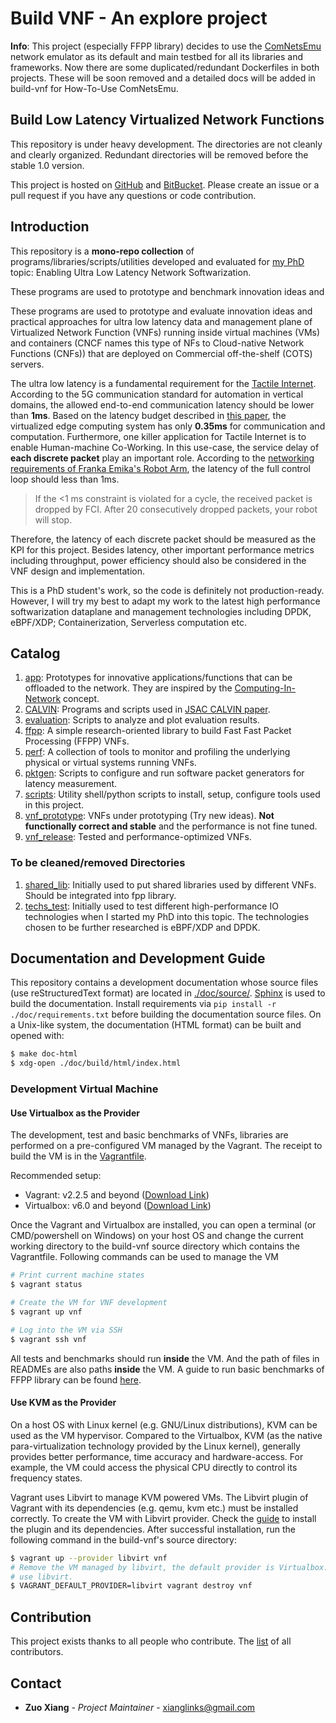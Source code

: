 # Build VNF - An explore project  #

**Info**: This project (especially FFPP library) decides to use the
[ComNetsEmu](https://git.comnets.net/public-repo/comnetsemu) network emulator as its default and main testbed for all
its libraries and frameworks.
Now there are some duplicated/redundant Dockerfiles in both projects.
These will be soon removed and a detailed docs will be added in build-vnf for How-To-Use ComNetsEmu.

## Build Low Latency Virtualized Network Functions ##

This repository is under heavy development.
The directories are not cleanly and clearly organized.
Redundant directories will be removed before the stable 1.0 version.

This project is hosted on [GitHub](https://github.com/stevelorenz/build-vnf) and [BitBucket](https://bitbucket.org/comnets/build-vnf/src/master/). 
Please create an issue or a pull request if you have any questions or code contribution.

## Introduction ##

This repository is a **mono-repo collection** of programs/libraries/scripts/utilities developed and evaluated for
[my PhD](https://cn.ifn.et.tu-dresden.de/chair/staff/zuo-xiang/) topic: Enabling Ultra Low Latency Network Softwarization.

These programs are used to prototype and benchmark innovation ideas and

These programs are used to prototype and evaluate innovation ideas and practical approaches for ultra low latency data
and management plane of Virtualized Network Function (VNFs) running inside virtual machines (VMs) and containers (CNCF
names this type of NFs to Cloud-native Network Functions (CNFs)) that are deployed on Commercial off-the-shelf (COTS) servers.

The ultra low latency is a fundamental requirement for the [Tactile Internet](https://www.telekom.com/en/company/details/tactile-internet-563646).
According to the 5G communication standard for automation in vertical domains, the allowed end-to-end communication
latency should be lower than **1ms**.
Based on the latency budget described in [this paper](https://ieeexplore.ieee.org/abstract/document/8672612), the
virtualized edge computing system has only **0.35ms** for communication and computation.
Furthermore, one killer application for Tactile Internet is to enable Human-machine Co-Working.
In this use-case, the service delay of **each discrete packet** play an important role.
According to the [networking requirements of Franka Emika's Robot Arm](https://frankaemika.github.io/docs/requirements.html#network),
the latency of the full control loop should less than 1ms.

> If the <1 ms constraint is violated for a cycle, the received packet is dropped by FCI. After 20 consecutively dropped packets, your robot will stop.

Therefore, the latency of each discrete packet should be measured as the KPI for this project.
Besides latency, other important performance metrics including throughput, power efficiency should also be considered in
the VNF design and implementation.

This is a PhD student's work, so the code is definitely not production-ready.
However, I will try my best to adapt my work to the latest high performance softwarization dataplane and management
technologies including DPDK, eBPF/XDP; Containerization, Serverless computation etc.

## Catalog ##

1.  [app](./app/): Prototypes for innovative applications/functions that can be offloaded to the network.
    They are inspired by the [Computing-In-Network](https://irtf.org/coinrg) concept.
1.  [CALVIN](./CALVIN/): Programs and scripts used in [JSAC CALVIN paper](https://ieeexplore.ieee.org/abstract/document/8672612).
1.  [evaluation](./evaluation/): Scripts to analyze and plot evaluation results.
1.  [ffpp](./ffpp): A simple research-oriented library to build Fast Fast Packet Processing (FFPP) VNFs.
1.  [perf](./perf/): A collection of tools to monitor and profiling the underlying physical or virtual systems running VNFs.
1.  [pktgen](./pktgen/): Scripts to configure and run software packet generators for latency measurement.
1.  [scripts](./scripts/): Utility shell/python scripts to install, setup, configure tools used in this project.
1.  [vnf_prototype](./vnf_prototype/): VNFs under prototyping (Try new ideas).
    **Not functionally correct and stable** and the performance is not fine tuned.
1.  [vnf_release](./vnf_release/): Tested and performance-optimized VNFs.


### To be cleaned/removed Directories ###

1.  [shared_lib](./shared_lib/): Initially used to put shared libraries used by different VNFs. Should be integrated
    into fpp library.
1.  [techs_test](./techs_test/): Initially used to test different high-performance IO technologies when I started my PhD
    into this topic. The technologies chosen to be further researched is eBPF/XDP and DPDK.

## Documentation and Development Guide ##

This repository contains a development documentation whose source files (use reStructuredText format) are located in
[./doc/source/](./doc/source/). [Sphinx](http://www.sphinx-doc.org/en/master/) is used to build the documentation.
Install requirements via `pip install -r ./doc/requirements.txt` before building the documentation source files.
On a Unix-like system, the documentation (HTML format) can be built and opened with:

```bash
$ make doc-html
$ xdg-open ./doc/build/html/index.html
```

### Development Virtual Machine ###

#### Use Virtualbox as the Provider

The development, test and basic benchmarks of VNFs, libraries are performed on a pre-configured VM managed by the
Vagrant. The receipt to build the VM is in the [Vagrantfile](./Vagrantfile).

Recommended setup:

- Vagrant: v2.2.5 and beyond ([Download Link](https://www.vagrantup.com/downloads.html))
- Virtualbox: v6.0 and beyond ([Download Link](https://www.virtualbox.org/wiki/Downloads))

Once the Vagrant and Virtualbox are installed, you can open a terminal (or CMD/powershell on Windows) on your host OS
and change the current working directory to the build-vnf source directory which contains the Vagrantfile.
Following commands can be used to manage the VM

```bash
# Print current machine states
$ vagrant status

# Create the VM for VNF development
$ vagrant up vnf

# Log into the VM via SSH
$ vagrant ssh vnf
```
All tests and benchmarks should run **inside** the VM. And the path of files in READMEs are also paths **inside** the
VM. A guide to run basic benchmarks of FFPP library can be found [here](./ffpp/benchmark/README.md).

#### Use KVM as the Provider

On a host OS with Linux kernel (e.g. GNU/Linux distributions), KVM can be used as the VM hypervisor.
Compared to the Virtualbox, KVM (as the native para-virtualization technology provided by the Linux kernel), generally
provides better performance, time accuracy and hardware-access.
For example, the VM could access the physical CPU directly to control its frequency states.

Vagrant uses Libvirt to manage KVM powered VMs. The Libvirt plugin of Vagrant with its dependencies (e.g. qemu, kvm
etc.) must be installed correctly.
To create the VM with Libvirt provider.
Check the [guide](https://github.com/vagrant-libvirt/vagrant-libvirt#installation) to install the plugin and its
dependencies.
After successful installation, run the following command in the build-vnf's source directory:

```bash
$ vagrant up --provider libvirt vnf
# Remove the VM managed by libvirt, the default provider is Virtualbox. Use VAGRANT_DEFAULT_PROVIDER to force vagrant to
# use libvirt.
$ VAGRANT_DEFAULT_PROVIDER=libvirt vagrant destroy vnf
```

## Contribution ##

This project exists thanks to all people who contribute.
The [list](./CONTRIBUTORS) of all contributors.

## Contact ##

* **Zuo Xiang** - *Project Maintainer* - xianglinks@gmail.com
